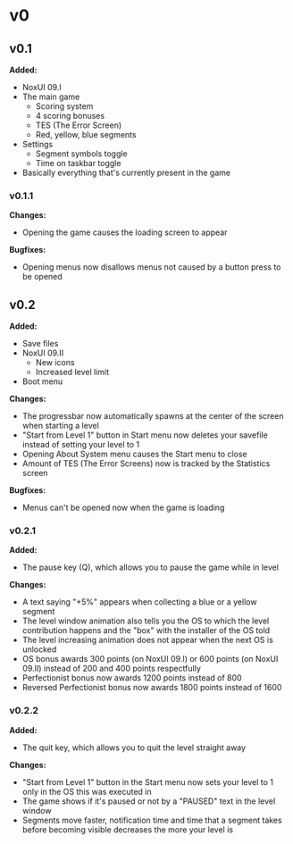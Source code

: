 # v0

## v0.1

**Added:**

- NoxUI 09.I
- The main game
    - Scoring system
    - 4 scoring bonuses
    - TES (The Error Screen)
    - Red, yellow, blue segments
- Settings
    - Segment symbols toggle
    - Time on taskbar toggle
- Basically everything that's currently present in the game

### v0.1.1

**Changes:**

- Opening the game causes the loading screen to appear

**Bugfixes:**

- Opening menus now disallows menus not caused by a button press to be opened

## v0.2

**Added:**

- Save files
- NoxUI 09.II
    - New icons
    - Increased level limit
- Boot menu

**Changes:**

- The progressbar now automatically spawns at the center of the screen when starting a level
- "Start from Level 1" button in Start menu now deletes your savefile instead of setting your level to 1
- Opening About System menu causes the Start menu to close
- Amount of TES (The Error Screens) now is tracked by the Statistics screen

**Bugfixes:**

- Menus can't be opened now when the game is loading

### v0.2.1

**Added:**

- The pause key (Q), which allows you to pause the game while in level

**Changes:**

- A text saying "+5%" appears when collecting a blue or a yellow segment
- The level window animation also tells you the OS to which the level contribution happens and the "box" with the installer of the OS told
- The level increasing animation does not appear when the next OS is unlocked
- OS bonus awards 300 points (on NoxUI 09.I) or 600 points (on NoxUI 09.II) instead of 200 and 400 points respectfully
- Perfectionist bonus now awards 1200 points instead of 800
- Reversed Perfectionist bonus now awards 1800 points instead of 1600

### v0.2.2

**Added:**

- The quit key, which allows you to quit the level straight away

**Changes:**

- "Start from Level 1" button in the Start menu now sets your level to 1 only in the OS this was executed in
- The game shows if it's paused or not by a "PAUSED" text in the level window
- Segments move faster, notification time and time that a segment takes before becoming visible decreases the more your level is
